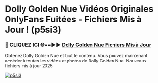 # Dolly Golden Nue Vidéos Originales 0nlyFans Fuitées - Fichiers Mis à Jour ! (p5si3)

<h3>🔴 CLIQUEZ ICI 🌐==►► <a href="https://tinyurl.com/2pmr4ezf" rel="nofollow">Dolly Golden Nue Fichiers Mis à Jour</a></h3>

Obtenez Dolly Golden Nue et tout le contenu. Vous pouvez maintenant accéder à toutes les vidéos et photos de Dolly Golden Nue. Nouveaux fichiers mis à jour 2025

[![p5si3](https://i.imgur.com/6SNvagu.gif)](https://tinyurl.com/2pmr4ezf)
